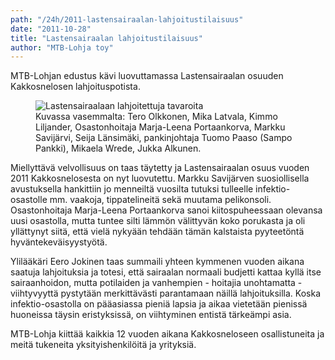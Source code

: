 ```yaml
---
path: "/24h/2011-lastensairaalan-lahjoitustilaisuus"
date: "2011-10-28"
title: "Lastensairaalan lahjoitustilaisuus"
author: "MTB-Lohja toy"
---
```

MTB-Lohjan edustus kävi luovuttamassa Lastensairaalan osuuden Kakkosnelosen lahjoituspotista.

<figure>
    <img src="/img/24h-2011-lahjoitus.jpg" alt="Lastensairaalaan lahjoitettuja tavaroita" />
    <figcaption>Kuvassa vasemmalta: Tero Olkkonen, Mika Latvala, Kimmo Liljander, Osastonhoitaja Marja-Leena Portaankorva, Markku Savijärvi, Seija Länsimäki, pankinjohtaja Tuomo Paaso (Sampo Pankki), Mikaela Wrede, Jukka Alkunen.</figcaption>
</figure>

Miellyttävä velvollisuus on taas täytetty ja Lastensairaalan osuus vuoden 2011 Kakkosnelosesta on nyt luovutettu. Markku Savijärven suosiollisella avustuksella hankittiin jo menneiltä vuosilta tutuksi tulleelle infektio-osastolle mm. vaakoja, tippatelineitä sekä muutama pelikonsoli. Osastonhoitaja Marja-Leena Portaankorva sanoi kiitospuheessaan olevansa uusi osastolla, mutta tuntee silti lämmön välittyvän koko porukasta ja oli yllättynyt siitä, että vielä nykyään tehdään tämän kalstaista pyyteetöntä hyväntekeväisyystyötä.

Ylilääkäri Eero Jokinen taas summaili yhteen kymmenen vuoden aikana saatuja lahjoituksia ja totesi, että sairaalan normaali budjetti kattaa kyllä itse sairaanhoidon, mutta potilaiden ja vanhempien - hoitajia unohtamatta - viihtyvyyttä pystytään merkittävästi parantamaan näillä lahjoituksilla. Koska infektio-osastolla on pääasiassa pieniä lapsia ja aikaa vietetään pienissä huoneissa täysin eristyksissä, on viihtyminen entistä tärkeämpi asia.

MTB-Lohja kiittää kaikkia 12 vuoden aikana Kakkosneloseen osallistuneita ja meitä tukeneita yksityishenkilöitä ja yrityksiä. 